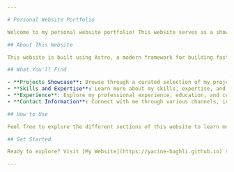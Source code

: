 ```yaml
---

# Personal Website Portfolio

Welcome to my personal website portfolio! This website serves as a showcase of my projects, skills, and experiences. I've created this portfolio using Astro, allowing me to showcase my work in an organized and visually appealing manner.

## About This Website

This website is built using Astro, a modern framework for building fast, modern websites with JavaScript. It provides a seamless and interactive browsing experience. The website features a clean and modern design, making it easy for visitors to navigate and explore my projects and achievements.

## What You'll Find

- **Projects Showcase**: Browse through a curated selection of my projects, ranging from web development, machine learning, robotics, etc.
- **Skills and Expertise**: Learn more about my skills, expertise, and areas of interest.
- **Experience**: Explore my professional experience, education, and certifications.
- **Contact Information**: Connect with me through various channels, including email and social media.

## How to Use

Feel free to explore the different sections of this website to learn more about me and my work. If you have any questions or would like to collaborate on a project, don't hesitate to reach out through the contact information provided.

## Get Started

Ready to explore? Visit [My Website](https://yacine-baghli.github.io) to start browsing my projects and learn more about me!

---
```

